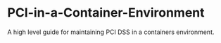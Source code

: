 # PCI-in-a-Container-Environment
A high level guide for maintaining PCI DSS in a containers environment.
